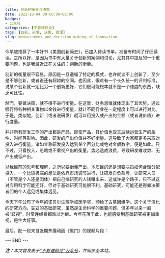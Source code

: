 ```yaml
---
title: 创新的衡量与决策
date: 2022-10-04 00:00:00+08:00
badges:
- 公众号
categories: [不靠谱颜论]
tags: [创新, 研发, 决策, 管理]
slug: measurement-and-decision-making-of-innovation
---
```


今早被推荐了一本好书《美国创新简史》，已加入待读书单，准备有时间了仔细读读。之所以好，是因为书中有大量关于创新的案例和讨论，尤其其中提及的一个重要问题，也是我最近正在关注的：创新的衡量。

创新的衡量很不容易。原因是一旦遵循了特定的模式，也许就谈不上创新了，至少是不够创新，或者说还有超越的空间。也因此，很难有一个长久统一的评判标准，说某个创新就一定比另一个创新更好，它们很可能根本就不是一个维度的东西，缺乏可比性。

然而，要做决策，就不得不进行衡量。在这里，财务思维就体现出了其优势。通过强行将各种相关事物以金钱进行衡量，就让不同行业在一定程度上可以进行对比。于是，类似地，创新（或者说研发）就可以用投入或产出的金额（或者说价值）进行度量。

并非所有研发工作的产出都是产品，即使产品，其价值也受其后续运营生产的条件、时间等影响。因此，研发的产出价值并不好衡量。这导致了大家都更多采取对投入进行衡量，诸如宣称研发投入达到某个百分比或绝对金额数字，便是如此。只不过，只看投入，忽略或不重视产出的衡量，势必造成浪费，导致研发难收敛、无产出或低产出。

以我目前的思考和理解，之所以要衡量产出，本质目的还是想要决策如何合理分配投入。一个比较极端的想法是依靠市场调节进行，让研发自负盈亏，让研究人员（不管是个人还是团体）把自己搞研究的人钱赚出来，这或许是个路子，只不过这对应用科学可能还好，但对于基础研究可能很不利。基础研究，可能还是得靠决策者们的个人远见或集体远见。

今天下午公布了今年的诺贝尔生理学或医学奖，颁给了古基因组学。这个关于演化的研究方向，妥妥的基础研究，虽然是生命科学的重要问题，但多年以来一直被“歧视”，时常连经费都难以为继。今年花落于此，也能感受到基础研究被更加重视，是件大好事。

最后，配一段来自近期热播动画《黑门》的视频片段：

<div class="p-5 text-center">--- END ---</div>

<i><b>注：</b>本文首发表于[“不靠谱颜论”公众号](https://mp.weixin.qq.com/s/Zj8F1UU6DYk3xlXCErA0FQ)，并同步至本站。</i>
